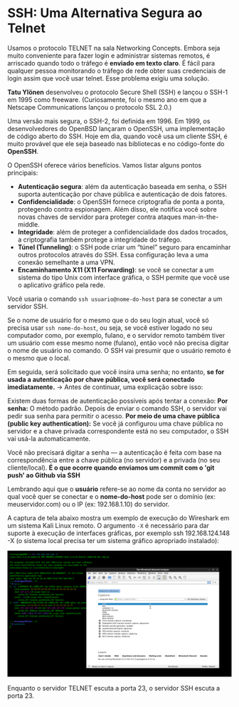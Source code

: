 # SSH: Uma Alternativa Segura ao Telnet

Usamos o protocolo TELNET na sala Networking Concepts. Embora seja muito conveniente para fazer login e administrar sistemas remotos, é arriscado quando todo o tráfego é **enviado em texto claro**. É fácil para qualquer pessoa monitorando o tráfego de rede obter suas credenciais de login assim que você usar telnet. Esse problema exigiu uma solução. 

**Tatu Ylönen** desenvolveu o protocolo Secure Shell (SSH) e lançou o SSH-1 em 1995 como freeware. (Curiosamente, foi o mesmo ano em que a Netscape Communications lançou o protocolo SSL 2.0.) 

Uma versão mais segura, o SSH-2, foi definida em 1996. Em 1999, os desenvolvedores do OpenBSD lançaram o OpenSSH, uma implementação de código aberto do SSH. Hoje em dia, quando você usa um cliente SSH, é muito provável que ele seja baseado nas bibliotecas e no código-fonte do **OpenSSH**.

O OpenSSH oferece vários benefícios. Vamos listar alguns pontos principais:

- **Autenticação segura**: além da autenticação baseada em senha, o SSH suporta autenticação por chave pública e autenticação de dois fatores.  
- **Confidencialidade**: o OpenSSH fornece criptografia de ponta a ponta, protegendo contra espionagem. Além disso, ele notifica você sobre novas chaves de servidor para proteger contra ataques man-in-the-middle.  
- **Integridade**: além de proteger a confidencialidade dos dados trocados, a criptografia também protege a integridade do tráfego.  
- **Túnel (Tunneling)**: o SSH pode criar um “túnel” seguro para encaminhar outros protocolos através do SSH. Essa configuração leva a uma conexão semelhante a uma VPN.  
- **Encaminhamento X11 (X11 Forwarding)**: se você se conectar a um sistema do tipo Unix com interface gráfica, o SSH permite que você use o aplicativo gráfico pela rede.

Você usaria o comando `ssh usuario@nome-do-host` para se conectar a um servidor SSH. 

Se o nome de usuário for o mesmo que o do seu login atual, você só precisa usar `ssh nome-do-host`, ou seja, se você estiver logado no seu computador como, por exemplo, fulano, e o servidor remoto também tiver um usuário com esse mesmo nome (fulano), então você não precisa digitar o nome de usuário no comando. O SSH vai presumir que o usuário remoto é o mesmo que o local. 

Em seguida, será solicitado que você insira uma senha; no entanto, **se for usada a autenticação por chave pública, você será conectado imediatamente.** -> Antes de continuar, uma explicação sobre isso:

Existem duas formas de autenticação possíveis após tentar a conexão:
**Por senha:**
O método padrão. Depois de enviar o comando SSH, o servidor vai pedir sua senha para permitir o acesso.
**Por meio de uma chave pública (public key authentication):**
Se você já configurou uma chave pública no servidor e a chave privada correspondente está no seu computador, o SSH vai usá-la automaticamente.

Você não precisará digitar a senha — a autenticação é feita com base na correspondência entre a chave pública (no servidor) e a privada (no seu cliente/local). **É o que ocorre quando enviamos um commit com o 'git push' ao Github via SSH**

Lembrando aqui que o **usuário** refere-se ao nome da conta no servidor ao qual você quer se conectar e o **nome-do-host** pode ser o domínio (ex: meuservidor.com) ou o IP (ex: 192.168.1.10) do servidor.

A captura de tela abaixo mostra um exemplo de execução do Wireshark em um sistema Kali Linux remoto. O argumento `-X` é necessário para dar suporte à execução de interfaces gráficas, por exemplo  ssh 192.168.124.148 -X (o sistema local precisa ter um sistema gráfico apropriado instalado):

![alt text](/Cibersecurity-101/Networking%20Secure%20Protocols/IMAGENS/ssh.png)

Enquanto o servidor TELNET escuta a porta 23, o servidor SSH escuta a porta 23.

